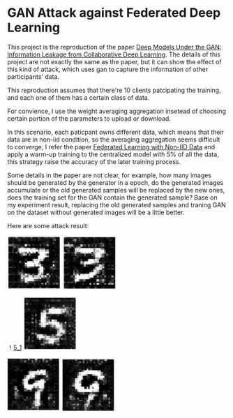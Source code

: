 # GAN Attack against Federated Deep Learning

This project is the reproduction of the paper [Deep Models Under the GAN: Information Leakage from Collaborative Deep Learning](https://arxiv.org/pdf/1702.07464.pdf). The details of this project are not exactly the same as the paper, but it can show the effect of this kind of attack, which uses gan to capture the information of other participants' data.

This reproduction assumes that there're 10 clients patcipating the training, and each one of them has a certain class of data.

For convience, I use the weight averaging aggregation insetead of choosing certain portion of the parameters to upload or download.

In this scenario, each paticpant owns different data, which means that their data are in non-iid condition, so the averaging aggregation seems difficult to converge, I refer the paper [Federated Learning with Non-IID Data](https://arxiv.org/pdf/1806.00582.pdf) and apply a warm-up training to the centralized model with 5% of all the data, this strategy raise the accuracy of the later training process.

Some details in the paper are not clear, for example, how many images should be generated by the generator in a epoch, do the generated images accumulate or the old generated samples will be replaced by the new ones, does the training set for the GAN contain the generated sample? Base on my experiment result, replacing the old generated samples and traning GAN on the dataset without generated images will be a little better.

Here are some attack result:

![3_1](https://github.com/Jaskiee/GAN-Attack-against-Federated-Deep-Learning/blob/master/result/3_1.png) ![3_2](https://github.com/Jaskiee/GAN-Attack-against-Federated-Deep-Learning/blob/master/result/3_2.png)

！[5_1](https://github.com/Jaskiee/GAN-Attack-against-Federated-Deep-Learning/blob/master/result/5_1.png) ![5_2](https://github.com/Jaskiee/GAN-Attack-against-Federated-Deep-Learning/blob/master/result/5_2.png)

![9_1](https://github.com/Jaskiee/GAN-Attack-against-Federated-Deep-Learning/blob/master/result/9_1.png) ![9_2](https://github.com/Jaskiee/GAN-Attack-against-Federated-Deep-Learning/blob/master/result/9_2.png)
